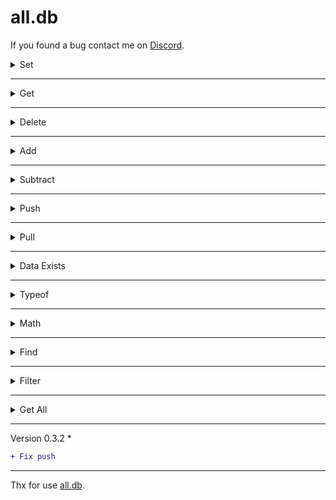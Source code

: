 # all.db

If you found a bug contact me on [Discord](https://discord.com/users/360322989515866112).

<details><summary>Set</summary>

```js
import { Database } from "all.db";
const db = new Database({ dataPath: "./data.json" });

// Sets a data in the database
db.set("nonametxt.test", "all.db");
```
Output:
```json
{
  "nonametxt":{
    "test":"all.db"
  }
}
```

</details>


---

<details><summary>Get</summary>

```js
import { Database } from "all.db";
const db = new Database({ dataPath: "./data.json" });

//Fetches you the data
db.get("nonametxt");
db.fetch("nonametxt");
```
Output:
```json
"all.db"
```
</details>


---


<details><summary>Delete</summary>

```js
import { Database } from "all.db";
const db = new Database({ dataPath: "./data.json" });

//Deletes data
db.delete("nonametxt.test");
db.remove("nonametxt.test");
```
Output:
```json
{}
```
</details>


---


<details><summary>Add</summary>

```js
import { Database } from "all.db";
const db = new Database({ dataPath: "./data.json" });

//If the data is a number, it adds a certain amount to data
db.add("nonametxt.number", 1);
```
Output:
```js
data + 1
```

</details>


---


<details><summary>Subtract</summary>

```js
import { Database } from "all.db";
const db = new Database({ dataPath: "./data.json" });

//If the data is a number, it subtracts a certain amount from it
db.subtract("nonametxt.number", 1);
```
Output:
```js
data - 1
```
</details>


---


<details><summary>Push</summary>

```js
import { Database } from "all.db";
const db = new Database({ dataPath: "./data.json" });
db.push("nonametxt.array", { name: "NoNametxt" });

//Pushes an element to an array
db.push("nonametxt.array", { name: "NoNametxt" }, true); //If data is not an array It will convert the data to an array
```

Output:
```json
{
  "nonametxt":{
    "array":[
      {
        "name":"NoNametxt"
      }
    ]
  }
}
```

</details>


---


<details><summary>Pull</summary>

```js
import { Database } from "all.db";
const db = new Database({ dataPath: "./data.json" });

//Specify the object you want to delete.
db.pull("nonametxt.array", (value) => {
  try{
    return value[1].name == "NoNametxt";
  }catch(error){

  }
});
```
Output:
```json
{
  "nonametxt":{
    "array":[]
  }
}
```
</details>


---


<details><summary>Data Exists</summary>

```js
import { Database } from "all.db";
const db = new Database({ dataPath: "./data.json" });

//Checks the data is available
db.exists("nonametxt.test");
db.has("nonametxt.test");
```
Output:
```js
true or false
```
</details>


---


<details><summary>Typeof</summary>

```js
import { Database } from "all.db";
const db = new Database({ dataPath: "./data.json" });

//Shows the type of data
db.typeof("nonametxt.typeof"); // true or false (checks the string)

//Compares the type of data with the type you typed
db.typeof("nonametxt.typeof", "number");

```
Output:
```js
true or false
```
</details>


---

<details><summary>Math</summary>

```js
import { Database } from "all.db";
const db = new Database({ dataPath: "./data.json" });

//If the data is a number, applies math operations to data.
db.math("nonametxt", "*", 10);

```
Output:
```js
data * 10
```
</details>


---


<details><summary>Find</summary>

```js
import { Database } from "all.db";
const db = new Database({ dataPath: "./data.json" });

//If you have entered data, it will find and show you.
db.find("Database", true); //Searches without checking case

```
Database:
```json
{
  "string": "DATABASE",
  "otherString": "NoNametxt",
  "object": {
    "db": "database"
  },
  "array": ["database"]
}
```
Output:
```json
[
  [ "string", "DATABASE" ],
  [ "object.db", "database" ],
  [ "array.0", "database" ]
]
```
</details>

---

<details><summary>Filter</summary>

```js
import { Database } from "all.db";
const db = new Database({ dataPath: "./data.json" });

//If you have entered data, it will filter and show you.
db.filter(([key, value]) => {
    try {
      return value.includes("DataBase");
    } catch (error){

    };
});
```
Database:
```json
{
  "string": "DataBase",
  "otherString": "NoNametxt",
  "object": {
    "db": "DataBase"
  },
  "array": [ "DataBase" ]
}
```
Output:
```json
{ 
  "string": "DataBase",
  "array": [ "DataBase" ] 
}
```
</details>

---


<details><summary>Get All</summary>

```js
import { Database } from "all.db";
const db = new Database({ dataPath: "./data.json" });

db.getAll(); //Returns JSON Data

db.getAll().save(path); //Saves the data to the specified path
```
Output:
```
{ All Data }
```
</details>


---
Version 0.3.2 *
```diff
+ Fix push
```
---

Thx for use [all.db](https://www.npmjs.com/package/all.db).
